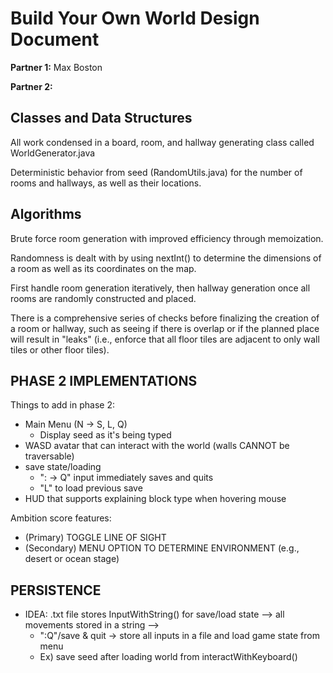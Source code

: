 # Build Your Own World Design Document

**Partner 1:** Max Boston

**Partner 2:**

## Classes and Data Structures
All work condensed in a board, room, and hallway generating class called WorldGenerator.java

Deterministic behavior from seed (RandomUtils.java) for the number
of rooms and hallways, as well as their locations.

## Algorithms
Brute force room generation with improved efficiency through memoization.

Randomness is dealt with by using nextInt() to determine the dimensions of a room as well as its coordinates on the map.

First handle room generation iteratively, then hallway generation once all rooms are randomly constructed and placed.

There is a comprehensive series of checks before finalizing the creation of a room or hallway, such as seeing if there is overlap
or if the planned place will result in "leaks" (i.e., enforce that all floor tiles are adjacent to only wall tiles or other floor tiles).

## PHASE 2 IMPLEMENTATIONS
Things to add in phase 2:
- Main Menu (N -> S, L, Q)
    - Display seed as it's being typed
- WASD avatar that can interact with the world (walls CANNOT be traversable)
- save state/loading
    - ": -> Q" input immediately saves and quits
    - "L" to load previous save
- HUD that supports explaining block type when hovering mouse

Ambition score features:
- (Primary) TOGGLE LINE OF SIGHT
- (Secondary) MENU OPTION TO DETERMINE ENVIRONMENT (e.g., desert or ocean stage)

## PERSISTENCE
- IDEA: .txt file stores InputWithString() for save/load state --> all movements stored in a string -->
  - ":Q"/save & quit -> store all inputs in a file and load game state from menu
  - Ex) save seed after loading world from interactWithKeyboard()